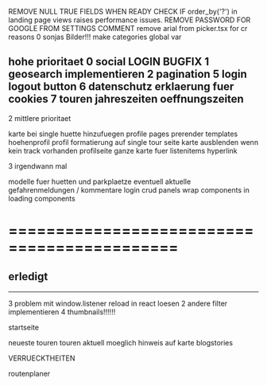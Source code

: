 REMOVE NULL TRUE FIELDS WHEN READY
CHECK IF order_by('?') in landing page views raises performance issues. 
REMOVE PASSWORD FOR GOOGLE FROM SETTINGS COMMENT
remove arial from picker.tsx for cr reasons
0  sonjas Bilder!!!
make categories global var

hohe prioritaet
0 social LOGIN BUGFIX
1  geosearch implementieren
2  pagination
5  login logout button 
6  datenschutz erklaerung fuer cookies
7  touren jahreszeiten oeffnungszeiten
----------------------------------

2 mittlere prioritaet

karte bei single huette hinzufuegen
profile pages
prerender templates
hoehenprofil
profil formatierung auf single tour seite 
karte ausblenden wenn kein track vorhanden 
profilseite
ganze karte fuer listenitems hyperlink

3 irgendwann mal 

modelle fuer huetten und parkplaetze
eventuell aktuelle gefahrenmeldungen / kommentare
login crud panels
wrap components in loading components

============================================
============================================

erledigt
--------------------------------------------
--------------------------------------------
3  problem mit window.listener reload in react loesen 
2  andere filter implementieren
4  thumbnails!!!!!!


startseite

neueste touren 
touren aktuell moeglich 
hinweis auf karte 
blogstories 
































VERRUECKTHEITEN

routenplaner